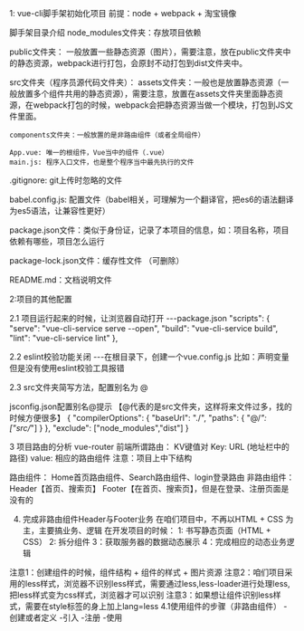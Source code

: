 1: vue-cli脚手架初始化项目
前提：node + webpack + 淘宝镜像

脚手架目录介绍
node_modules文件夹：存放项目依赖

public文件夹： 一般放置一些静态资源（图片），需要注意，放在public文件夹中的静态资源，webpack进行打包，会原封不动打包到dist文件夹中。

src文件夹（程序员源代码文件夹）：
    assets文件夹：一般也是放置静态资源（一般放置多个组件共用的静态资源），需要注意，放置在assets文件夹里面静态资源，在webpack打包的时候，webpack会把静态资源当做一个模块，打包到JS文件里面。

    components文件夹：一般放置的是非路由组件（或者全局组件）

    App.vue: 唯一的根组件，Vue当中的组件（.vue）
    main.js: 程序入口文件，也是整个程序当中最先执行的文件

.gitignore: git上传时忽略的文件

babel.config.js: 配置文件（babel相关，可理解为一个翻译官，把es6的语法翻译为es5语法，让兼容性更好）

package.json文件：类似于身份证，记录了本项目的信息，如：项目名称，项目依赖有哪些，项目怎么运行

package-lock.json文件：缓存性文件 （可删除）

README.md：文档说明文件

2:项目的其他配置

2.1 项目运行起来的时候，让浏览器自动打开
---package.json
  "scripts": {
    "serve": "vue-cli-service serve --open",
    "build": "vue-cli-service build",
    "lint": "vue-cli-service lint"
  },

2.2 eslint校验功能关闭
---在根目录下，创建一个vue.config.js
比如：声明变量但是没有使用eslint校验工具报错

2.3 src文件夹简写方法，配置别名为  @

jsconfig.json配置别名@提示  【@代表的是src文件夹，这样将来文件过多，找的时候方便很多】
{
    "compilerOptions": {
        "baseUrl": "./",
        "paths": {
            "@/*": ["src/*"]
        }
    },
    "exclude": ["node_modules","dist"]
}

3 项目路由的分析
vue-router
前端所谓路由： KV键值对
Key: URL (地址栏中的路径)
value: 相应的路由组件
注意：项目上中下结构

路由组件：
Home首页路由组件、Search路由组件、login登录路由
非路由组件：
Header【首页、搜索页】
Footer【在首页、搜索页】，但是在登录、注册页面是没有的

4. 完成非路由组件Header与Footer业务
在咱们项目中，不再以HTML + CSS 为主，主要搞业务、逻辑
在开发项目的时候：
1: 书写静态页面（HTML + CSS）
2: 拆分组件
3：获取服务器的数据动态展示
4：完成相应的动态业务逻辑

注意1：创建组件的时候，组件结构 + 组件的样式 + 图片资源
注意2：咱们项目采用的less样式，浏览器不识别less样式，需要通过less,less-loader进行处理less,
      把less样式变为css样式，浏览器才可以识别
注意3：如果想让组件识别less样式，需要在style标签的身上加上lang=less
4.1使用组件的步骤（非路由组件）
-创建或者定义
-引入
-注册
-使用